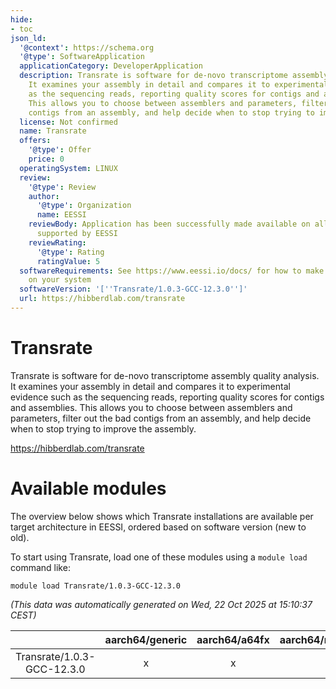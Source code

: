 ```yaml
---
hide:
- toc
json_ld:
  '@context': https://schema.org
  '@type': SoftwareApplication
  applicationCategory: DeveloperApplication
  description: Transrate is software for de-novo transcriptome assembly quality analysis.
    It examines your assembly in detail and compares it to experimental evidence such
    as the sequencing reads, reporting quality scores for contigs and assemblies.
    This allows you to choose between assemblers and parameters, filter out the bad
    contigs from an assembly, and help decide when to stop trying to improve the assembly.
  license: Not confirmed
  name: Transrate
  offers:
    '@type': Offer
    price: 0
  operatingSystem: LINUX
  review:
    '@type': Review
    author:
      '@type': Organization
      name: EESSI
    reviewBody: Application has been successfully made available on all architectures
      supported by EESSI
    reviewRating:
      '@type': Rating
      ratingValue: 5
  softwareRequirements: See https://www.eessi.io/docs/ for how to make EESSI available
    on your system
  softwareVersion: '[''Transrate/1.0.3-GCC-12.3.0'']'
  url: https://hibberdlab.com/transrate
---
```


Transrate
=========


Transrate is software for de-novo transcriptome assembly quality analysis. It examines your assembly in detail and compares it to experimental evidence such as the sequencing reads, reporting quality scores for contigs and assemblies. This allows you to choose between assemblers and parameters, filter out the bad contigs from an assembly, and help decide when to stop trying to improve the assembly.

https://hibberdlab.com/transrate
# Available modules


The overview below shows which Transrate installations are available per target architecture in EESSI, ordered based on software version (new to old).

To start using Transrate, load one of these modules using a `module load` command like:

```shell
module load Transrate/1.0.3-GCC-12.3.0
```

*(This data was automatically generated on Wed, 22 Oct 2025 at 15:10:37 CEST)*

| |aarch64/generic|aarch64/a64fx|aarch64/neoverse_n1|aarch64/neoverse_v1|aarch64/nvidia/grace|x86_64/generic|x86_64/amd/zen2|x86_64/amd/zen3|x86_64/amd/zen4|x86_64/intel/cascadelake|x86_64/intel/haswell|x86_64/intel/icelake|x86_64/intel/sapphirerapids|x86_64/intel/skylake_avx512|
| :---: | :---: | :---: | :---: | :---: | :---: | :---: | :---: | :---: | :---: | :---: | :---: | :---: | :---: | :---: |
|Transrate/1.0.3-GCC-12.3.0|x|x|x|x|x|x|x|x|x|x|x|x|x|x|

